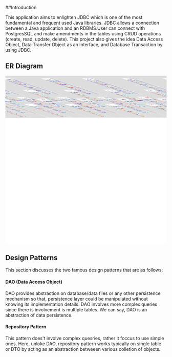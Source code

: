##Introduction 

This application aims to enlighten JDBC which is one of the most fundamental and frequent used Java libraries. JDBC allows a connection between a Java application and an RDBMS.User can connect with PostgresSQL and make amendments in the tables using CRUD operations (create, read, update, delete). This project also gives the idea Data Access Object, Data Transfer Object as an interface, and Database Transaction by using JDBC. 

## ER Diagram
![JDBC Architechture](./assets/jdbc.png)

##  Design Patterns
This section discusses the two famous design patterns that are as follows:
#### DAO (Data Access Object)
DAO provides abstraction on database/data files or any other persistence mechanism so that, persistence layer could be manipulated without knowing its implementation details. DAO involves more complex queries since there is involvement is multiple tables. We can say, DAO is an abstraction of data persistence.

#### Repository Pattern
This pattern does't involve complex quesries, rather it foccus to use simple ones.  Here, unloke DAO, repository pattern works typically on single table or DTO by acting as an abstraction betweeen various colletion of objects.
